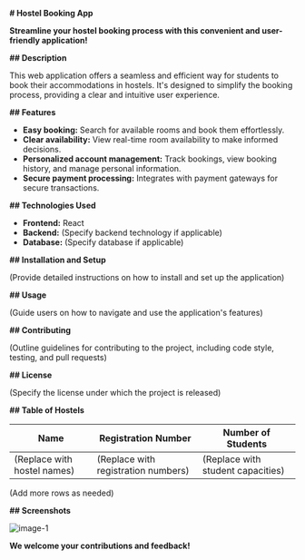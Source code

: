  **# Hostel Booking App**

**Streamline your hostel booking process with this convenient and user-friendly application!**

**## Description**

This web application offers a seamless and efficient way for students to book their accommodations in hostels. It's designed to simplify the booking process, providing a clear and intuitive user experience.

**## Features**

* **Easy booking:** Search for available rooms and book them effortlessly.
* **Clear availability:** View real-time room availability to make informed decisions.
* **Personalized account management:** Track bookings, view booking history, and manage personal information.
* **Secure payment processing:** Integrates with payment gateways for secure transactions.

**## Technologies Used**

* **Frontend:** React
* **Backend:** (Specify backend technology if applicable)
* **Database:** (Specify database if applicable)

**## Installation and Setup**

(Provide detailed instructions on how to install and set up the application)

**## Usage**

(Guide users on how to navigate and use the application's features)

**## Contributing**

(Outline guidelines for contributing to the project, including code style, testing, and pull requests)

**## License**

(Specify the license under which the project is released)

**## Table of Hostels**

| Name | Registration Number | Number of Students |
|---|---|---|
| (Replace with hostel names) | (Replace with registration numbers) | (Replace with student capacities) |

(Add more rows as needed)

**## Screenshots**

![image-1](https://github.com/mukisapaulk/hostel-booking-react-app/assets/131667087/ef4a72e8-1004-495c-b511-f9db43c33b1f)



**We welcome your contributions and feedback!**

